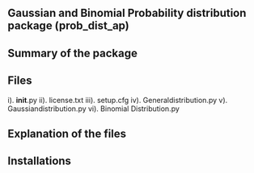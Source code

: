 ## Gaussian and Binomial Probability distribution package (prob_dist_ap)


## Summary of the package


## Files

i). __init__.py 
ii). license.txt
iii). setup.cfg
iv). Generaldistribution.py
v). Gaussiandistribution.py
vi). Binomial Distribution.py 

## Explanation of the files

## Installations
